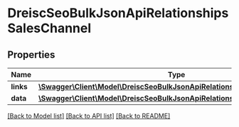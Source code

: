 # DreiscSeoBulkJsonApiRelationshipsSalesChannel

## Properties
Name | Type | Description | Notes
------------ | ------------- | ------------- | -------------
**links** | [**\Swagger\Client\Model\DreiscSeoBulkJsonApiRelationshipsSalesChannelLinks**](DreiscSeoBulkJsonApiRelationshipsSalesChannelLinks.md) |  | [optional] 
**data** | [**\Swagger\Client\Model\DreiscSeoBulkJsonApiRelationshipsSalesChannelData**](DreiscSeoBulkJsonApiRelationshipsSalesChannelData.md) |  | [optional] 

[[Back to Model list]](../../README.md#documentation-for-models) [[Back to API list]](../../README.md#documentation-for-api-endpoints) [[Back to README]](../../README.md)

